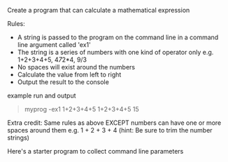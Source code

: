 Create a program that can calculate a mathematical expression

Rules:
- A string is passed to the program on the command line in a command line argument called 'ex1'
- The string is a series of numbers with one kind of operator only  e.g. 1+2+3+4+5, 4*7*2*4, 9/3
- No spaces will exist around the numbers
- Calculate the value from left to right
- Output the result to the console

example run and output
> myprog -ex1 1+2+3+4+5
1+2+3+4+5
15

Extra credit:
Same rules as above EXCEPT numbers can have one or more spaces around them
e.g. 1 + 2  + 3 + 4
(hint: Be sure to trim the number strings)


Here's a starter program to collect command line parameters
 
